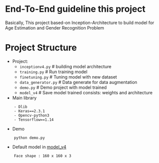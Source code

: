 # End-To-End guideline this project
Basically, This project based-on Inception-Architecture to build model for Age Estimation and Gender Recognition Problem
# Project Structure
- Project: 
	- ```inceptionv4.py```        # building model architecture
	- ```training.py```		# Run training model
	- ```finetuning.py```		# Tuning model with new dataset
	- ```data_generator.py```	# Data generate for data augmentation
	- ```demo.py```		# Demo project with model trained
	- ```model_v4```		# Save model trained consists: weights and architecture
- Main library
```
	- Dlib
	- Keras==2.3.1
	- Opencv-python3
	- Tensorflow==1.14
```
- Demo
```
	python demo.py
```
- Default model in [model_v4](https://github.com/docongminh/joint-multi-task-age-estimation-gender-recognition-using-cnn/tree/master/model_v4)
```
	Face shape : 160 x 160 x 3
```
	
